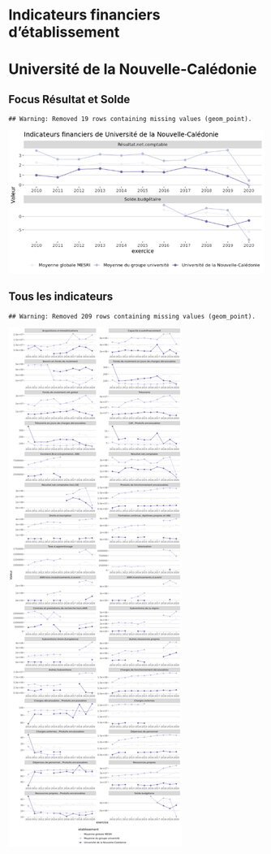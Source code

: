 Indicateurs financiers d’établissement
================

# Université de la Nouvelle-Calédonie

## Focus Résultat et Solde

    ## Warning: Removed 19 rows containing missing values (geom_point).

![](université_de_la_nouvelle_calédonie_files/figure-gfm/etab.focus-1.png)<!-- -->

## Tous les indicateurs

    ## Warning: Removed 209 rows containing missing values (geom_point).

![](université_de_la_nouvelle_calédonie_files/figure-gfm/etab-1.png)<!-- -->
